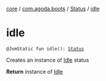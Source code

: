 [core](../../index.md) / [com.agoda.boots](../index.md) / [Status](index.md) / [idle](./idle.md)

# idle

`@JvmStatic fun idle(): `[`Status`](index.md)

Creates an instance of [Idle](-idle/index.md) status

**Return**
instance of [Idle](-idle/index.md)

